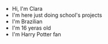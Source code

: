 - Hi, I'm Clara
- I'm here just doing school's projects
- I'm Brazilian
- I'm 16 yeras old
- I'm Harry Potter fan 

<!---
clarinhamioto/clarinhamioto is a ✨ special ✨ repository because its `README.md` (this file) appears on your GitHub profile.
You can click the Preview link to take a look at your changes.
--->
